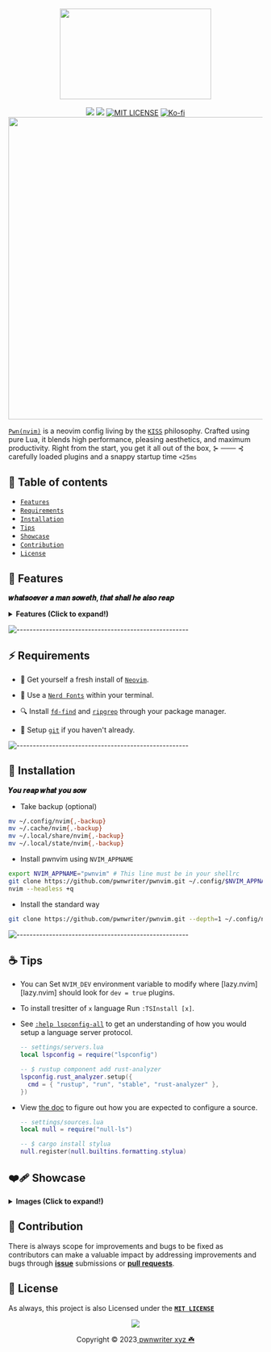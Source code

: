 <h3 align="center"><img src="https://github.com/pwnwriter/pwnvim/blob/images/logos/pwnvim-logo-12622-crop.png" width="300px" height="180px" ></h3>

<p align="center">
<a href="https://github.com/pwnwriter/pwnvim"><img src="https://img.shields.io/badge/Neovim-0.9.0-blueviolet.svg?style=flat-square&logo=Neovim&color=90E59A&logoColor=white)](https://github.com/neovim/neovim"></a>
<a href="https://github.com/pwnwriter/pwnvim/issues"><img src="https://img.shields.io/github/issues/pwnwriter/pwnvim.svg?style=flat-square&label=Issues&color=d77982"></a>
<a href="https://github.com/pwnwriter/pwnwriter/blob/main/LICENSE"><img src="https://img.shields.io/badge/License-MIT-white.svg" alt="MIT LICENSE"></a>
<a href="https://ko-fi.com/pwnwriter"><img src="https://img.shields.io/badge/support-pwnwriter%20-pink?logo=kofi&logoColor=white" alt="Ko-fi"></a>
<br>
<img src="https://raw.githubusercontent.com/catppuccin/catppuccin/main/assets/palette/macchiato.png" width="600" />
</p>

[`Pwn(nvim)`](/) is a neovim config living by the [`KISS`](https://en.wikipedia.org/wiki/KISS_principle) philosophy. Crafted using pure Lua, it blends high performance, pleasing aesthetics, and maximum productivity. Right from the start, you get it all out of the box, ⊱ ─── ⊰ carefully loaded plugins and a snappy startup time `<25ms` 

## 📔 Table of contents 

* [`Features`](#features)
* [`Requirements`](#requirements)
* [`Installation`](#installation)
* [`Tips`](#tips)
* [`Showcase`](#showcase)
* [`Contribution`](#contribution)
* [`License`](#license)
</div>


<a name="features"></a>
## 🦄 Features

**𝒘𝒉𝒂𝒕𝒔𝒐𝒆𝒗𝒆𝒓 𝒂 𝒎𝒂𝒏 𝒔𝒐𝒘𝒆𝒕𝒉, 𝒕𝒉𝒂𝒕 𝒔𝒉𝒂𝒍𝒍 𝒉𝒆 𝒂𝒍𝒔𝒐 𝒓𝒆𝒂𝒑**

<details><summary> <b>Features (Click to expand!)</b></summary>

- **Nvim-tree**:- Fast file tree written in lua

![](https://github.com/pwnwriter/pwnvim/blob/images/features/nvtree.png)

- **Lsp**:- Well configured env for lsp servers

![](https://github.com/pwnwriter/pwnvim/blob/images/features/lsp.png)

- **Telescope**:- A fuzzy file finder, picker, sorter, previewer and a lot more

![](https://github.com/pwnwriter/pwnvim/blob/images/features/telescope.png)

- **Nostatusline**:- With noice.nvim's comprehensive notifications, the statusline becomes redundant.

![](https://github.com/pwnwriter/pwnvim/blob/images/features/statusline.png)
![](https://github.com/pwnwriter/pwnvim/blob/images/features/noice.png)

Actually there's a lot you can explore, you may want to discover its array of features by installing and exploring pwnvim yourself.

</details>


![-----------------------------------------------------](https://raw.githubusercontent.com/andreasbm/readme/master/assets/lines/aqua.png)

<a name="requirements"></a>
## ⚡ Requirements

-   🍺 Get yourself a fresh install of [`Neovim`](https://neovim.io).

-   🚀 Use a [`Nerd Fonts`](https://nerdfonts.com/) within your terminal.

-   🔍 Install [`fd-find`](https://github.com/sharkdp/fd) and [`ripgrep`](https://github.com/BurntSushi/ripgrep) through your package manager.

-   🐙 Setup [`git`](https://en.wikipedia.org/wiki/Git) if you haven't already.

![-----------------------------------------------------](https://raw.githubusercontent.com/andreasbm/readme/master/assets/lines/aqua.png)


<a name="installation"></a>
## 📩 Installation
**𝒀𝒐𝒖 𝒓𝒆𝒂𝒑 𝒘𝒉𝒂𝒕 𝒚𝒐𝒖 𝒔𝒐𝒘**
- Take backup (optional)
 
 ```bash
mv ~/.config/nvim{,-backup}
mv ~/.cache/nvim{,-backup}
mv ~/.local/share/nvim{,-backup}
mv ~/.local/state/nvim{,-backup}
 ```
- Install pwnvim using `NVIM_APPNAME`

```bash
export NVIM_APPNAME="pwnvim" # This line must be in your shellrc 
git clone https://github.com/pwnwriter/pwnvim.git ~/.config/$NVIM_APPNAME
nvim --headless +q
```

- Install the standard way

```bash
git clone https://github.com/pwnwriter/pwnvim.git --depth=1 ~/.config/nvim && nvim --headless +q
```
![-----------------------------------------------------](https://raw.githubusercontent.com/andreasbm/readme/master/assets/lines/aqua.png)


<a name="tips"></a>
## ☕ Tips

-   You can Set `NVIM_DEV` environment variable to modify where [lazy.nvim][lazy.nvim]
    should look for `dev = true` plugins.

-   To install tresitter of `x` language Run `:TSInstall [x]`.

-   See [`:help lspconfig-all`](https://github.com/neovim/nvim-lspconfig/blob/master/doc/server_configurations.md) to get an understanding of how
    you would setup a language server protocol.

    ```lua
    -- settings/servers.lua
    local lspconfig = require("lspconfig")

    -- $ rustup component add rust-analyzer
    lspconfig.rust_analyzer.setup({
      cmd = { "rustup", "run", "stable", "rust-analyzer" },
    })
    ```

-   View [the doc](https://github.com/jose-elias-alvarez/null-ls.nvim/blob/main/doc/BUILTINS.md) to figure out how you are expected to
    configure a source.

    ```lua
    -- settings/sources.lua
    local null = require("null-ls")

    -- $ cargo install stylua
    null.register(null.builtins.formatting.stylua)
    ```

<a name="showcase"></a>
## ❤️‍🩹 Showcase

<details><summary> <b>Images (Click to expand!)</b></summary>
 
![](https://github.com/pwnwriter/pwnvim/blob/images/showcase/113881.png)

![](https://github.com/pwnwriter/pwnvim/blob/images/showcase/157639.png)


</details>


<a name="contribution"></a>
## 💖 Contribution
 There is always scope for improvements and bugs to be fixed as contributors can make a valuable impact by addressing improvements and bugs through [**issue**](https://github.com/pwnwriter/pwnvim/issues) submissions or [**pull requests**](https://github.com/pwnwriter/pwnvim/pulls).

   
<a name="license"></a> 
## 🔐 License
 As always, this project is also Licensed under the [**`MIT LICENSE`**](/LICENSE) 
  
<p align="center"><img src="https://raw.githubusercontent.com/catppuccin/catppuccin/main/assets/footers/gray0_ctp_on_line.svg?sanitize=true" /></p>
<p align="center">Copyright &copy; 2023<a href="https://pwnwriter.xyz" target="_blank"> pwnwriter xyz ☘️ </a> 




